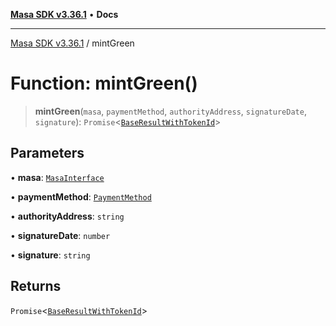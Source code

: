 [**Masa SDK v3.36.1**](../README.md) • **Docs**

***

[Masa SDK v3.36.1](../globals.md) / mintGreen

# Function: mintGreen()

> **mintGreen**(`masa`, `paymentMethod`, `authorityAddress`, `signatureDate`, `signature`): `Promise`\<[`BaseResultWithTokenId`](../interfaces/BaseResultWithTokenId.md)\>

## Parameters

• **masa**: [`MasaInterface`](../interfaces/MasaInterface.md)

• **paymentMethod**: [`PaymentMethod`](../type-aliases/PaymentMethod.md)

• **authorityAddress**: `string`

• **signatureDate**: `number`

• **signature**: `string`

## Returns

`Promise`\<[`BaseResultWithTokenId`](../interfaces/BaseResultWithTokenId.md)\>
